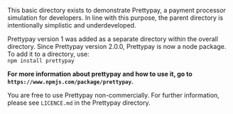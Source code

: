 This basic directory exists to demonstrate Prettypay, a payment processor simulation for developers. In line with this purpose, the parent directory is intentionally simplistic and underdeveloped.

Prettypay version 1 was added as a separate directory within the overall directory. Since Prettypay version 2.0.0, Prettypay is now a node package. To add it to a directory, use:<br>`npm install prettypay`

**For more information about prettypay and how to use it, go to `https://www.npmjs.com/package/prettypay`.**

You are free to use Prettypay non-commercially. For further information, please see `LICENCE.md` in the Prettypay directory.
